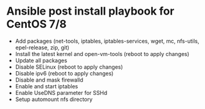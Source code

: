 # Ansible post install playbook for CentOS 7/8
- Add packages (net-tools, iptables, iptables-services, wget, mc, nfs-utils, epel-release, zip, git)
- Install the latest kernel and open-vm-tools (reboot to apply changes)
- Update all packages
- Disable SELinux (reboot to apply changes)
- Disable ipv6 (reboot to apply changes)
- Disable and mask firewalld
- Enable and start iptables
- Enable UseDNS parameter for SSHd
- Setup automount nfs directory
